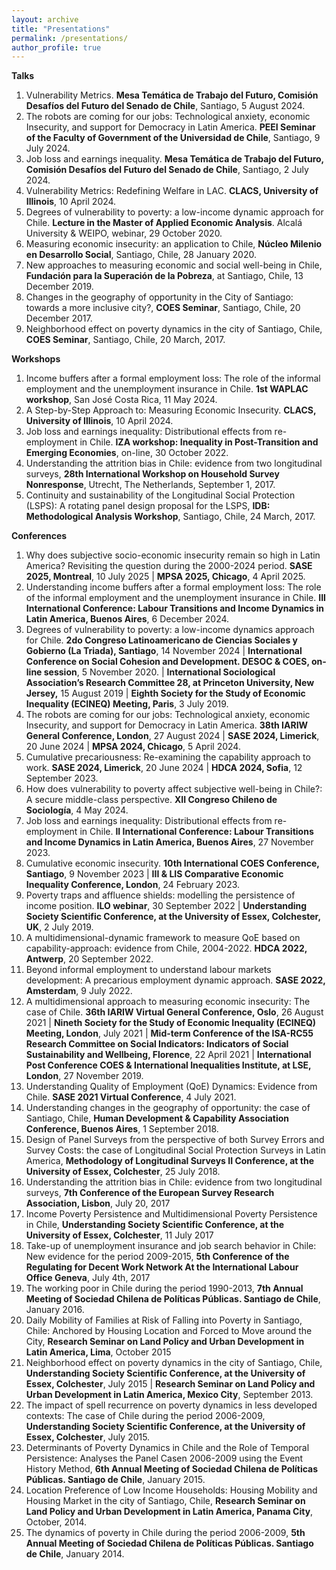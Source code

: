 ```yaml
---
layout: archive
title: "Presentations"
permalink: /presentations/
author_profile: true
---
```


__Talks__

1.	Vulnerability Metrics. __Mesa Temática de Trabajo del Futuro, Comisión Desafíos del Futuro del Senado de Chile__, Santiago, 5 August 2024.
2.	The robots are coming for our jobs: Technological anxiety, economic Insecurity, and support for Democracy in Latin America. __PEEI Seminar of the Faculty of Government of the Universidad de Chile__, Santiago, 9 July 2024.
3.	Job loss and earnings inequality. __Mesa Temática de Trabajo del Futuro, Comisión Desafíos del Futuro del Senado de Chile__, Santiago, 2 July 2024.
4.	Vulnerability Metrics: Redefining Welfare in LAC. __CLACS, University of Illinois__, 10 April 2024.
5.	Degrees of vulnerability to poverty: a low-income dynamic approach for Chile. __Lecture in the Master of Applied Economic Analysis__. Alcalá University & WEIPO, webinar, 29 October 2020.
6.	Measuring economic insecurity: an application to Chile, __Núcleo Milenio en Desarrollo Social__, Santiago, Chile, 28 January 2020.
7.	New approaches to measuring economic and social well-being in Chile, __Fundación para la Superación de la Pobreza__, at Santiago, Chile, 13 December 2019.
8.	Changes in the geography of opportunity in the City of Santiago: towards a more inclusive city?, __COES Seminar__, Santiago, Chile, 20 December 2017.
9.	Neighborhood effect on poverty dynamics in the city of Santiago, Chile, __COES Seminar__, Santiago, Chile, 20 March, 2017.

__Workshops__

1.	Income buffers after a formal employment loss: The role of the informal employment and the unemployment insurance in Chile. __1st WAPLAC workshop__, San José Costa Rica, 11 May 2024.
2.	A Step-by-Step Approach to: Measuring Economic Insecurity. __CLACS, University of Illinois__, 10 April 2024.
3.	Job loss and earnings inequality: Distributional effects from re-employment in Chile. __IZA workshop: Inequality in Post-Transition and Emerging Economies__, on-line, 30 October 2022.
4.	Understanding the attrition bias in Chile: evidence from two longitudinal surveys, __28th International Workshop on Household Survey Nonresponse__, Utrecht, The Netherlands, September 1, 2017.
5.	Continuity and sustainability of the Longitudinal Social Protection (LSPS): A rotating panel design proposal for the LSPS, __IDB: Methodological Analysis Workshop__, Santiago, Chile, 24 March, 2017.

__Conferences__

1.	Why does subjective socio-economic insecurity remain so high in Latin America? Revisiting the question during the 2000-2024 period. __SASE 2025, Montreal__, 10 July 2025 | __MPSA 2025, Chicago__, 4 April 2025.
2.	Understanding income buffers after a formal employment loss: The role of the informal employment and the unemployment insurance in Chile. __III International Conference: Labour Transitions and Income Dynamics in Latin America, Buenos Aires__, 6 December 2024.
3.	Degrees of vulnerability to poverty: a low-income dynamics approach for Chile. __2do Congreso Latinoamericano de Ciencias Sociales y Gobierno (La Triada), Santiago__, 14 November 2024 | __International Conference on Social Cohesion and Development. DESOC & COES, on-line session__, 5 November 2020. | __International Sociological Association’s Research Committee 28, at Princeton University, New Jersey,__ 15 August 2019 | __Eighth Society for the Study of Economic Inequality (ECINEQ) Meeting, Paris__, 3 July 2019.
4.	The robots are coming for our jobs: Technological anxiety, economic Insecurity, and support for Democracy in Latin America. __38th IARIW General Conference, London__, 27 August 2024 | __SASE 2024, Limerick__, 20 June 2024 | __MPSA 2024, Chicago__, 5 April 2024.
5.	Cumulative precariousness: Re-examining the capability approach to work. __SASE 2024, Limerick__, 20 June 2024 | __HDCA 2024, Sofia__, 12 September 2023.
6.	How does vulnerability to poverty affect subjective well-being in Chile?: A secure middle-class perspective. __XII Congreso Chileno de Sociología__, 4 May 2024.
7.	Job loss and earnings inequality: Distributional effects from re-employment in Chile. __II International Conference: Labour Transitions and Income Dynamics in Latin America, Buenos Aires__, 27 November 2023.
8.	Cumulative economic insecurity. __10th International COES Conference, Santiago__, 9 November 2023 | __III & LIS Comparative Economic Inequality Conference, London__, 24 February 2023. 
9.	Poverty traps and affluence shields: modelling the persistence of income position. __ILO webinar__, 30 September 2022 | __Understanding Society Scientific Conference, at the University of Essex, Colchester, UK__, 2 July 2019.
10.	A multidimensional-dynamic framework to measure QoE based on capability-approach: evidence from Chile, 2004-2022. __HDCA 2022, Antwerp__, 20 September 2022.
11.	Beyond informal employment to understand labour markets development: A precarious employment dynamic approach. __SASE 2022, Amsterdam__, 9 July 2022.
12.	A multidimensional approach to measuring economic insecurity: The case of Chile. __36th IARIW Virtual General Conference, Oslo__, 26 August 2021 | __Nineth Society for the Study of Economic Inequality (ECINEQ) Meeting, London__, July 2021 | __Mid-term Conference of the ISA-RC55 Research Committee on Social Indicators: Indicators of Social Sustainability and Wellbeing, Florence__, 22 April 2021 | __International Post Conference COES & International Inequalities Institute, at LSE, London__, 27 November 2019.
13.	Understanding Quality of Employment (QoE) Dynamics: Evidence from Chile. __SASE 2021 Virtual Conference__, 4 July 2021.
14.	Understanding changes in the geography of opportunity: the case of Santiago, Chile, __Human Development & Capability Association Conference, Buenos Aires__, 1 September 2018.
15.	Design of Panel Surveys from the perspective of both Survey Errors and Survey Costs: the case of Longitudinal Social Protection Surveys in Latin America, __Methodology of Longitudinal Surveys II Conference, at the University of Essex, Colchester__, 25 July 2018.
16.	Understanding the attrition bias in Chile: evidence from two longitudinal surveys, __7th Conference of the European Survey Research Association, Lisbon__, July 20, 2017
17.	Income Poverty Persistence and Multidimensional Poverty Persistence in Chile, __Understanding Society Scientific Conference, at the University of Essex, Colchester__, 11 July 2017
18.	Take-up of unemployment insurance and job search behavior in Chile: New evidence for the period 2009-2015, __5th Conference of the Regulating for Decent Work Network At the International Labour Office Geneva__, July 4th, 2017
19.	The working poor in Chile during the period 1990-2013, __7th Annual Meeting of Sociedad Chilena de Políticas Públicas. Santiago de Chile__, January 2016.
20.	Daily Mobility of Families at Risk of Falling into Poverty in Santiago, Chile: Anchored by Housing Location and Forced to Move around the City, __Research Seminar on Land Policy and Urban Development in Latin America, Lima__, October 2015
21.	Neighborhood effect on poverty dynamics in the city of Santiago, Chile, __Understanding Society Scientific Conference, at the University of Essex, Colchester__, July 2015 | __Research Seminar on Land Policy and Urban Development in Latin America, Mexico City__, September 2013.
22.	The impact of spell recurrence on poverty dynamics in less developed contexts: The case of Chile during the period 2006-2009, __Understanding Society Scientific Conference, at the University of Essex, Colchester__, July 2015.
23.	Determinants of Poverty Dynamics in Chile and the Role of Temporal Persistence: Analyses the Panel Casen 2006-2009 using the Event History Method, __6th Annual Meeting of Sociedad Chilena de Políticas Públicas. Santiago de Chile__, January 2015.
24.	Location Preference of Low Income Households: Housing Mobility and Housing Market in the city of Santiago, Chile, __Research Seminar on Land Policy and Urban Development in Latin America, Panama City__, October, 2014.
25.	The dynamics of poverty in Chile during the period 2006-2009, __5th Annual Meeting of Sociedad Chilena de Políticas Públicas. Santiago de Chile__, January 2014.
